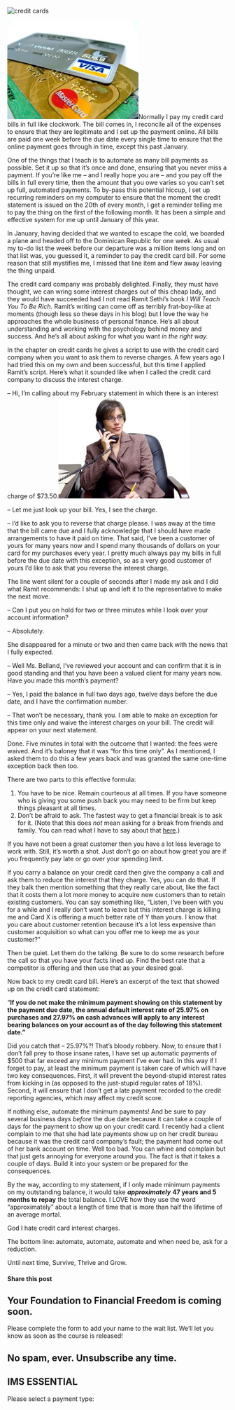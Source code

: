 ![credit cards](https://yourfinanciallaunchpad.com/wp-content/uploads/elementor/thumbs/credit-cards-2-qdc6crp5rpm0nhkoedao3cjvtinp6cfqlffsh68byg.jpg "credit cards 2")

![credit cards 2](attachments/credit-cards-2-300x225.jpg)Normally I pay my credit card bills in full like clockwork. The bill comes in, I reconcile all of the expenses to ensure that they are legitimate and I set up the payment online. All bills are paid one week before the due date every single time to ensure that the online payment goes through in time, except this past January.

One of the things that I teach is to automate as many bill payments as possible. Set it up so that it’s once and done, ensuring that you never miss a payment. If you’re like me – and I really hope you are – and you pay off the bills in full every time, then the amount that you owe varies so you can’t set up full, automated payments. To by-pass this potential hiccup, I set up recurring reminders on my computer to ensure that the moment the credit statement is issued on the 20th of every month, I get a reminder telling me to pay the thing on the first of the following month. It has been a simple and effective system for me up until January of this year.

In January, having decided that we wanted to escape the cold, we boarded a plane and headed off to the Dominican Republic for one week. As usual my to-do list the week before our departure was a million items long and on that list was, you guessed it, a reminder to pay the credit card bill. For some reason that still mystifies me, I missed that line item and flew away leaving the thing unpaid.

The credit card company was probably delighted. Finally, they must have thought, we can wring some interest charges out of this cheap lady, and they would have succeeded had I not read Ramit Sethi’s book *I Will Teach You To Be Rich*. Ramit’s writing can come off as terribly frat-boy-like at moments (though less so these days in his blog) but I love the way he approaches the whole business of personal finance. He’s all about understanding and working with the psychology behind money and success. And he’s all about asking for what you want *in the right way.*

In the chapter on credit cards he gives a script to use with the credit card company when you want to ask them to reverse charges. A few years ago I had tried this on my own and been successful, but this time I applied Ramit’s script. Here’s what it sounded like when I called the credit card company to discuss the interest charge.

– Hi, I’m calling about my February statement in which there is an interest charge of $73.50.![on-the-phone-closing-the-deal-1241406-639x658](attachments/on-the-phone-closing-the-deal-1241406-639x658-300x232.jpg)

– Let me just look up your bill. Yes, I see the charge.

– I’d like to ask you to reverse that charge please. I was away at the time that the bill came due and I fully acknowledge that I should have made arrangements to have it paid on time. That said, I’ve been a customer of yours for many years now and I spend many thousands of dollars on your card for my purchases every year. I pretty much always pay my bills in full before the due date with this exception, so as a very good customer of yours I’d like to ask that you reverse the interest charge.

The line went silent for a couple of seconds after I made my ask and I did what Ramit recommends: I shut up and left it to the representative to make the next move.

– Can I put you on hold for two or three minutes while I look over your account information?

– Absolutely.

She disappeared for a minute or two and then came back with the news that I fully expected.

– Well Ms. Belland, I’ve reviewed your account and can confirm that it is in good standing and that you have been a valued client for many years now. Have you made this month’s payment?

– Yes, I paid the balance in full two days ago, twelve days before the due date, and I have the confirmation number.

– That won’t be necessary, thank you. I am able to make an exception for this time only and waive the interest charges on your bill. The credit will appear on your next statement.

Done. Five minutes in total with the outcome that I wanted: the fees were waived. And it’s baloney that it was “for this time only”. As I mentioned, I asked them to do this a few years back and was granted the same one-time exception back then too.

There are two parts to this effective formula:

1. You have to be nice. Remain courteous at all times. If you have someone who is giving you some push back you may need to be firm but keep things pleasant at all times.
2. Don’t be afraid to ask. The fastest way to get a financial break is to ask for it. (Note that this does *not* mean asking for a break from friends and family. You can read what I have to say about that [here](https://yflmainprod.wpengine.com/2016/02/should-we-lend-money-to-friends-and-family/).)

If you have not been a great customer then you have a lot less leverage to work with. Still, it’s worth a shot. Just don’t go on about how great you are if you frequently pay late or go over your spending limit.

If you carry a balance on your credit card then give the company a call and ask them to reduce the interest that they charge. Yes, you can do that. If they balk then mention something that they really care about, like the fact that it costs them a lot more money to acquire new customers than to retain existing customers. You can say something like, “Listen, I’ve been with you for a while and I really don’t want to leave but this interest charge is killing me and Card X is offering a much better rate of Y than yours. I know that you care about customer retention because it’s a lot less expensive than customer acquisition so what can you offer me to keep me as your customer?”

Then be quiet. Let them do the talking. Be sure to do some research before the call so that you have your facts lined up. Find the best rate that a competitor is offering and then use that as your desired goal.

Now back to my credit card bill. Here’s an excerpt of the text that showed up on the credit card statement:

“**If you do not make the minimum payment showing on this statement by the payment due date, the annual default interest rate of 25.97% on purchases and 27.97% on cash advances will apply to any interest bearing balances on your account as of the day following this statement date.”**

Did you catch that – 25.97%?! That’s bloody robbery. Now, to ensure that I don’t fall prey to those insane rates, I have set up automatic payments of $500 that far exceed any minimum payment I’ve ever had. In this way if I forget to pay, at least the minimum payment is taken care of which will have two key consequences. First, it will prevent the beyond-stupid interest rates from kicking in (as opposed to the just-stupid regular rates of 18%). Second, it will ensure that I don’t get a late payment recorded to the credit reporting agencies, which may affect my credit score.

If nothing else, automate the minimum payments! And be sure to pay several business days *before* the due date because it can take a couple of days for the payment to show up on your credit card. I recently had a client complain to me that she had late payments show up on her credit bureau because it was the credit card company’s fault; the payment had come out of her bank account on time. Well too bad. You can whine and complain but that just gets annoying for everyone around you. The fact is that it takes a couple of days. Build it into your system or be prepared for the consequences.

By the way, according to my statement, if I only made minimum payments on my outstanding balance, it would take ***approximately*** **47 years and 5 months to repay** the total balance. I LOVE how they use the word “approximately” about a length of time that is more than half the lifetime of an average mortal.

God I hate credit card interest charges.

The bottom line: automate, automate, automate and when need be, ask for a reduction.

Until next time, Survive, Thrive and Grow.

#### Share this post

## Your Foundation to Financial Freedom is coming soon.

Please complete the form to add your name to the wait list. We’ll let you know as soon as the course is released!

## No spam, ever. Unsubscribe any time.

## IMS ESSENTIAL

Please select a payment type: